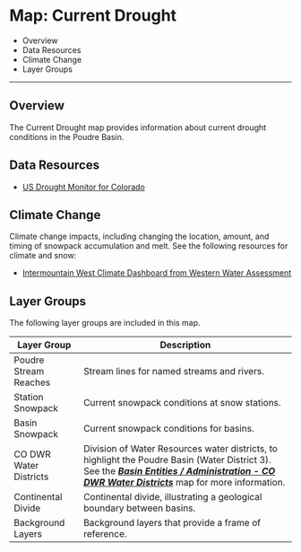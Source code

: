 # Map: Current Drought

* Overview
* Data Resources
* Climate Change
* Layer Groups

--------------

## Overview

The Current Drought map provides information about current drought conditions in the Poudre Basin.

## Data Resources ##

* [US Drought Monitor for Colorado](https://droughtmonitor.unl.edu/CurrentMap/StateDroughtMonitor.aspx?CO)

## Climate Change ##

Climate change impacts, including changing the location, amount, and timing of snowpack accumulation and melt.
See the following resources for climate and snow:

* [Intermountain West Climate Dashboard from Western Water Assessment](https://wwa.colorado.edu/climate/dashboard.html)

## Layer Groups

The following layer groups are included in this map.

| **Layer Group** | **Description** |
| -- | -- |
| Poudre Stream Reaches | Stream lines for named streams and rivers. |
| Station Snowpack | Current snowpack conditions at snow stations. |
| Basin Snowpack | Current snowpack conditions for basins. |
| CO DWR Water Districts | Division of Water Resources water districts, to highlight the Poudre Basin (Water District 3).  See the [***Basin Entities / Administration - CO DWR Water Districts***](#map/entities-codwr-waterdistricts) map for more information. |
| Continental Divide | Continental divide, illustrating a geological boundary between basins. |
| Background Layers | Background layers that provide a frame of reference. |
